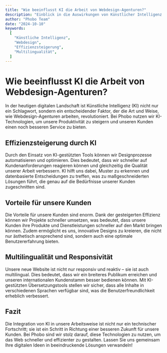 ```yaml
---
title: "Wie beeinflusst KI die Arbeit von Webdesign-Agenturen?"
description: "Einblick in die Auswirkungen von Künstlicher Intelligenz auf Webdesign-Agenturen und die Vorteile für Kunden."
author: "Phobo Team"
date: "2024-10-10"
keywords:
  [
    "Künstliche Intelligenz",
    "Webdesign",
    "Effizienzsteigerung",
    "Multilingualität",
  ]
---
```


# Wie beeinflusst KI die Arbeit von Webdesign-Agenturen?

In der heutigen digitalen Landschaft ist Künstliche Intelligenz (KI) nicht nur ein Schlagwort, sondern ein entscheidender Faktor, der die Art und Weise, wie Webdesign-Agenturen arbeiten, revolutioniert. Bei Phobo nutzen wir KI-Technologien, um unsere Produktivität zu steigern und unseren Kunden einen noch besseren Service zu bieten.

## Effizienzsteigerung durch KI

Durch den Einsatz von KI-gestützten Tools können wir Designprozesse automatisieren und optimieren. Dies bedeutet, dass wir schneller auf Kundenanforderungen reagieren können und gleichzeitig die Qualität unserer Arbeit verbessern. KI hilft uns dabei, Muster zu erkennen und datenbasierte Entscheidungen zu treffen, was zu maßgeschneiderten Lösungen führt, die genau auf die Bedürfnisse unserer Kunden zugeschnitten sind.

## Vorteile für unsere Kunden

Die Vorteile für unsere Kunden sind enorm. Dank der gesteigerten Effizienz können wir Projekte schneller umsetzen, was bedeutet, dass unsere Kunden ihre Produkte und Dienstleistungen schneller auf den Markt bringen können. Zudem ermöglicht es uns, innovative Designs zu kreieren, die nicht nur ästhetisch ansprechend sind, sondern auch eine optimale Benutzererfahrung bieten.

## Multilingualität und Responsivität

Unsere neue Website ist nicht nur responsiv und reaktiv – sie ist auch multilingual. Dies bedeutet, dass wir ein breiteres Publikum erreichen und unseren internationalen Kundenstamm besser bedienen können. Mit KI-gestützten Übersetzungstools stellen wir sicher, dass alle Inhalte in verschiedenen Sprachen verfügbar sind, was die Benutzerfreundlichkeit erheblich verbessert.

## Fazit

Die Integration von KI in unsere Arbeitsweise ist nicht nur ein technischer Fortschritt; sie ist ein Schritt in Richtung einer besseren Zukunft für unsere Kunden. Bei Phobo sind wir stolz darauf, diese Technologien zu nutzen, um das Web schneller und effizienter zu gestalten. Lassen Sie uns gemeinsam Ihre digitalen Ideen in beeindruckende Lösungen verwandeln!
